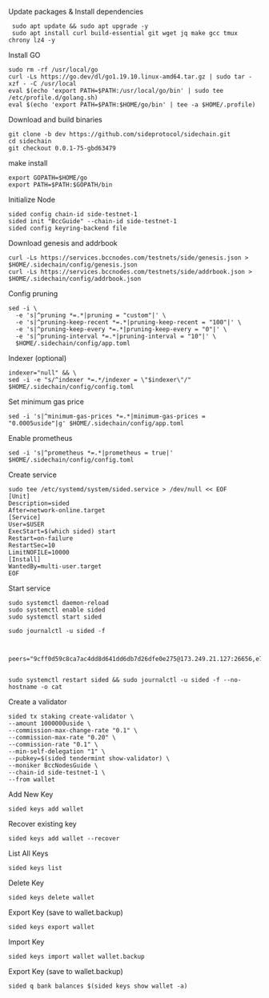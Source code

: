 Update packages & Install dependencies
              
     sudo apt update && sudo apt upgrade -y
     sudo apt install curl build-essential git wget jq make gcc tmux chrony lz4 -y
            
Install GO
            
    sudo rm -rf /usr/local/go
    curl -Ls https://go.dev/dl/go1.19.10.linux-amd64.tar.gz | sudo tar -xzf - -C /usr/local
    eval $(echo 'export PATH=$PATH:/usr/local/go/bin' | sudo tee /etc/profile.d/golang.sh)
    eval $(echo 'export PATH=$PATH:$HOME/go/bin' | tee -a $HOME/.profile)
              
Download and build binaries

    git clone -b dev https://github.com/sideprotocol/sidechain.git
    cd sidechain
    git checkout 0.0.1-75-gbd63479

make install

    export GOPATH=$HOME/go
    export PATH=$PATH:$GOPATH/bin
              
Initialize Node
              
    sided config chain-id side-testnet-1
    sided init "BccGuide" --chain-id side-testnet-1
    sided config keyring-backend file
            
Download genesis and addrbook
              
    curl -Ls https://services.bccnodes.com/testnets/side/genesis.json > $HOME/.sidechain/config/genesis.json
    curl -Ls https://services.bccnodes.com/testnets/side/addrbook.json > $HOME/.sidechain/config/addrbook.json
              
Config pruning
            
    sed -i \
      -e 's|^pruning *=.*|pruning = "custom"|' \
      -e 's|^pruning-keep-recent *=.*|pruning-keep-recent = "100"|' \
      -e 's|^pruning-keep-every *=.*|pruning-keep-every = "0"|' \
      -e 's|^pruning-interval *=.*|pruning-interval = "10"|' \
      $HOME/.sidechain/config/app.toml

Indexer (optional)
            
    indexer="null" && \
    sed -i -e "s/^indexer *=.*/indexer = \"$indexer\"/" $HOME/.sidechain/config/config.toml
            
Set minimum gas price
              
    sed -i 's|^minimum-gas-prices *=.*|minimum-gas-prices = "0.0005uside"|g' $HOME/.sidechain/config/app.toml
            
Enable prometheus
            
    sed -i 's|^prometheus *=.*|prometheus = true|' $HOME/.sidechain/config/config.toml
            
Create service
              
    sudo tee /etc/systemd/system/sided.service > /dev/null << EOF
    [Unit]
    Description=sided 
    After=network-online.target
    [Service]
    User=$USER
    ExecStart=$(which sided) start
    Restart=on-failure
    RestartSec=10
    LimitNOFILE=10000
    [Install]
    WantedBy=multi-user.target
    EOF
            
Start service
            
    sudo systemctl daemon-reload
    sudo systemctl enable sided
    sudo systemctl start sided
            
    sudo journalctl -u sided -f

 
      peers="9cff0d59c8ca7ac4dd8d641dd6db7d26dfe0e275@173.249.21.127:26656,e77c79648c42f4cbca7e07df53084f73ecac8438@144.126.147.42:656,b2c567c0a698a705ecccab7867632acff4844b2c@38.242.225.98:26656,ccfea7dc3466f74f6a3261d643115f36969c8f3f@65.21.230.12:36656,103321716df75cdf5b8a70cc2fe3ef508de8edb2@161.97.136.24:26656,a3320bcde00a5e1271ecb24e2582c6a393998e02@65.108.233.225:11356,3123a64b713fb712726b0e6035bbca5c143a7989@65.109.67.8:26656,bba20748d8d7b3cb073d9bd9d346d2ca6500ff0f@74.50.67.222:26959,aec730338646650444756599d4cd89cef67f3e23@136.243.9.249:36656,6be4b72d76c4a5e3bb38725323c6b326c9852a81@103.193.175.10:26656,6def6906f05a0d10a671d3cd2005529d320bb3c7@152.228.208.164:26656,3606b846ba099a4a95d1c32f6ab38c966f7362b7@109.199.121.125:26656,aeda846f6aa35c82014e76b461ba7d5bb50ee1a4@109.199.125.110:26656,067ccc939526ec0332e76827afb8b7226fc143b4@167.86.72.144:26656,91a35595954798b0d527425eaa95977d73943a88@45.129.183.252:26656,8e33f96520e74dcd3db95c9d85808400fde39d8b@161.97.74.179:26656,09a972c7f21e16ccc54259edf4b8825725da329a@45.13.59.186:26656,3acdf7ea90e1b3400f41aae803320b3a700db66a@84.247.149.117:26656,b1918afbdb088936466e8488c849ff3e67dc3265@173.249.57.190:26656,264f3b5e3c0481b3cf87239794392a922003b1cb@37.60.227.2:45656"


    sudo systemctl restart sided && sudo journalctl -u sided -f --no-hostname -o cat


Create a validator
            
    sided tx staking create-validator \
    --amount 1000000uside \
    --commission-max-change-rate "0.1" \
    --commission-max-rate "0.20" \
    --commission-rate "0.1" \
    --min-self-delegation "1" \
    --pubkey=$(sided tendermint show-validator) \
    --moniker BccNodesGuide \
    --chain-id side-testnet-1 \
    --from wallet  

Add New Key
            
    sided keys add wallet
            
Recover existing key
            
    sided keys add wallet --recover

List All Keys
            
    sided keys list

Delete Key
            
    sided keys delete wallet

Export Key (save to wallet.backup)
            
    sided keys export wallet

Import Key
            
    sided keys import wallet wallet.backup

Export Key (save to wallet.backup)
            
    sided q bank balances $(sided keys show wallet -a)
